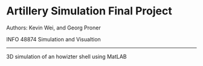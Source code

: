 # Artillery Simulation Final Project
Authors: Kevin Wei, and Georg Proner

INFO 48874 Simulation and Visualtion

------------------------------------------------------

3D simulation of an howizter shell using MatLAB

